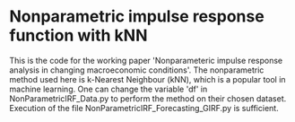 # Nonparametric impulse response function with kNN

This is the code for the working paper 'Nonparameteric impulse response analysis in changing macroeconomic conditions'. The nonparametric method used here is k-Nearest Neighbour (kNN), which is a popular tool in machine learning. One can change the variable 'df' in NonParametricIRF_Data.py to perform the method on their chosen dataset. Execution of the file NonParametricIRF_Forecasting_GIRF.py is sufficient.